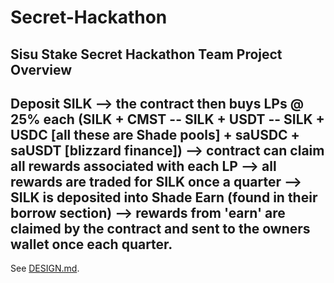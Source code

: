 # Secret-Hackathon
## Sisu Stake Secret Hackathon Team Project Overview

Deposit SILK --> the contract then buys LPs @ 25% each (SILK + CMST -- SILK + USDT -- SILK + USDC [all these are Shade pools] + saUSDC + saUSDT [blizzard finance]) --> contract can claim all rewards associated with each LP --> all rewards are traded for SILK once a quarter --> SILK is deposited into Shade Earn (found in their borrow section) --> rewards from 'earn' are claimed by the contract and sent to the owners wallet once each quarter.
--------------------------------------------------------------------------------

See [DESIGN.md](https://github.com/SisuStake/Secret-Hackathon).

